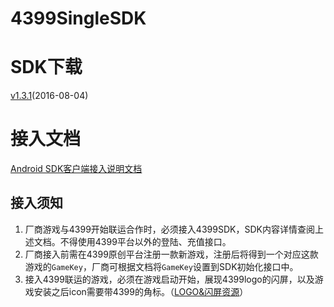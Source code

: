 4399SingleSDK
=============
# SDK下载  
[v1.3.1](https://github.com/4399SDKDev/4399SingleSDK/archive/v1.3.1.zip)(2016-08-04)


# 接入文档
[Android SDK客户端接入说明文档](https://github.com/4399SDKDev/4399SingleSDK/blob/master/Documents/Client.md)   

## 接入须知   
1. 厂商游戏与4399开始联运合作时，必须接入4399SDK，SDK内容详情查阅上述文档。不得使用4399平台以外的登陆、充值接口。  
2. 厂商接入前需在4399原创平台注册一款新游戏，注册后将得到一个对应这款游戏的`GameKey`，厂商可根据文档将`GameKey`设置到SDK初始化接口中。  
3. 接入4399联运的游戏，必须在游戏启动开始，展现4399logo的闪屏，以及游戏安装之后icon需要带4399的角标。（[LOGO&闪屏资源](https://github.com/4399SDKDev/4399SingleSDK/blob/master/Resource)）  
